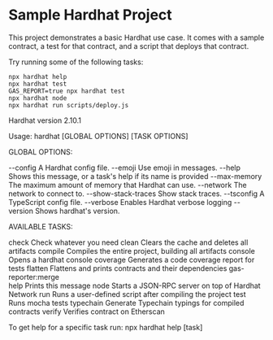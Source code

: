# Sample Hardhat Project

This project demonstrates a basic Hardhat use case. It comes with a sample contract, a test for that contract, and a script that deploys that contract.

Try running some of the following tasks:

```shell
npx hardhat help
npx hardhat test
GAS_REPORT=true npx hardhat test
npx hardhat node
npx hardhat run scripts/deploy.js
```
Hardhat version 2.10.1

Usage: hardhat [GLOBAL OPTIONS] <TASK> [TASK OPTIONS]

GLOBAL OPTIONS:

  --config           	A Hardhat config file. 
  --emoji            	Use emoji in messages. 
  --help             	Shows this message, or a task's help if its name is provided 
  --max-memory       	The maximum amount of memory that Hardhat can use. 
  --network          	The network to connect to. 
  --show-stack-traces	Show stack traces. 
  --tsconfig         	A TypeScript config file. 
  --verbose          	Enables Hardhat verbose logging 
  --version          	Shows hardhat's version. 


AVAILABLE TASKS:

  check             	Check whatever you need
  clean             	Clears the cache and deletes all artifacts
  compile           	Compiles the entire project, building all artifacts
  console           	Opens a hardhat console
  coverage          	Generates a code coverage report for tests
  flatten           	Flattens and prints contracts and their dependencies
  gas-reporter:merge	
  help              	Prints this message
  node              	Starts a JSON-RPC server on top of Hardhat Network
  run               	Runs a user-defined script after compiling the project
  test              	Runs mocha tests
  typechain         	Generate Typechain typings for compiled contracts
  verify            	Verifies contract on Etherscan

To get help for a specific task run: npx hardhat help [task]
